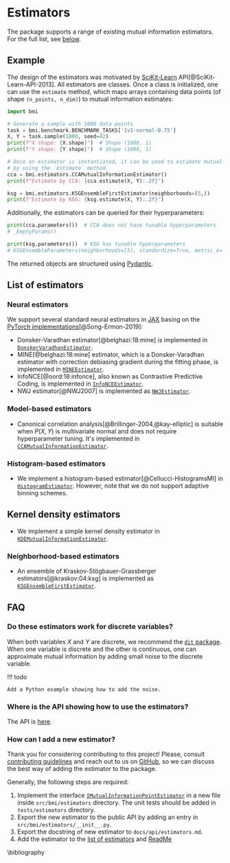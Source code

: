 # Estimators

The package supports a range of existing mutual information estimators. For the full list, see [below](#list-of-estimators).

## Example

The design of the estimators was motivated by [SciKit-Learn](https://scikit-learn.org/) API[@SciKit-Learn-API-2013].
All estimators are classes. Once a class is initialized, one can use the `estimate` method, which maps arrays containing data points (of shape `(n_points, n_dim)`) 
to mutual information estimates:

```python
import bmi

# Generate a sample with 1000 data points
task = bmi.benchmark.BENCHMARK_TASKS['1v1-normal-0.75']
X, Y = task.sample(1000, seed=42)
print(f"X shape: {X.shape}")  # Shape (1000, 1)
print(f"Y shape: {Y.shape}")  # Shape (1000, 1)

# Once an estimator is instantiated, it can be used to estimate mutual information
# by using the `estimate` method.
cca = bmi.estimators.CCAMutualInformationEstimator()
print(f"Estimate by CCA: {cca.estimate(X, Y):.2f}")

ksg = bmi.estimators.KSGEnsembleFirstEstimator(neighborhoods=(5,))
print(f"Estimate by KSG: {ksg.estimate(X, Y):.2f}")
```

Additionally, the estimators can be queried for their hyperparameters:
```python
print(cca.parameters())  # CCA does not have tunable hyperparameters
# _EmptyParams()

print(ksg.parameters())  # KSG has tunable hyperparameters
# KSGEnsembleParameters(neighborhoods=[5], standardize=True, metric_x='euclidean', metric_y='euclidean')
```

The returned objects are structured using [Pydantic](https://docs.pydantic.dev/).

## List of estimators

### Neural estimators

We support several standard neural estimators in [JAX](https://github.com/google/jax) basing on the [PyTorch implementations](https://github.com/ermongroup/smile-mi-estimator)[@Song-Ermon-2019]: 

  - Donsker-Varadhan estimator[@belghazi:18:mine] is implemented in [`DonskerVaradhanEstimator`](api/estimators.md#bmi.estimators.DonskerVaradhanEstimator).
  - MINE[@belghazi:18:mine] estimator, which is a Donsker-Varadhan estimator with correction debiasing gradient during the fitting phase, is implemented in [`MINEEstimator`](api/estimators.md#bmi.estimators.MINEEstimator).
  - InfoNCE[@oord:18:infonce], also known as Contrastive Predictive Coding, is implemented in [`InfoNCEEstimator`](api/estimators.md#bmi.estimators.InfoNCEEstimator).
  - NWJ estimator[@NWJ2007] is implemented as [`NWJEstimator`](api/estimators.md#bmi.estimators.NWJEstimator).

### Model-based estimators
  - Canonical correlation analysis[@Brillinger-2004,@kay-elliptic] is suitable when $P(X, Y)$ is multivariate normal and does not require hyperparameter tuning. It's implemented in [`CCAMutualInformationEstimator`](api/estimators.md#bmi.estimators.CCAMutualInformationEstimator).

### Histogram-based estimators
  - We implement a histogram-based estimator[@Cellucci-HistogramsMI] in [`HistogramEstimator`](api/estimators.md#bmi.estimators.HistogramEstimator). However, note that we do not support adaptive binning schemes.

## Kernel density estimators
  - We implement a simple kernel density estimator in [`KDEMutualInformationEstimator`](api/estimators.md#bmi.estimators.KDEMutualInformationEstimator).

### Neighborhood-based estimators
  - An ensemble of Kraskov-Stögbauer-Grassberger estimators[@kraskov:04:ksg] is implemented as [`KSGEnsembleFirstEstimator`](api/estimators.md#bmi.estimators.KSGEnsembleFirstEstimator).

## FAQ

### Do these estimators work for discrete variables?
When both variables $X$ and $Y$ are discrete, we recommend the [`dit` package](https://github.com/dit/dit). When one variable is discrete and the other is continuous, one can approximate mutual information by adding small noise to the discrete variable. 

!!! todo

    Add a Python example showing how to add the noise.

### Where is the API showing how to use the estimators?

The API is [here](api/estimators.md).

### How can I add a new estimator?
Thank you for considering contributing to this project! Please, consult [contributing guidelines](contributing.md) and reach out to us on [GitHub](https://github.com/cbg-ethz/bmi/issues), so we can discuss the best way of adding the estimator to the package.

Generally, the following steps are required:

1. Implement the interface [`IMutualInformationPointEstimator`](api/interfaces.md#bmi.interface.IMutualInformationPointEstimator) in a new file inside `src/bmi/estimators` directory. The unit tests should be added in `tests/estimators` directory.
2. Export the new estimator to the public API by adding an entry in `src/bmi/estimators/__init__.py`.
3. Export the docstring of new estimator to `docs/api/estimators.md`.
4. Add the estimator to the [list of estimators](#list-of-estimators) and [ReadMe](index.md#list-of-estimators)


\bibliography